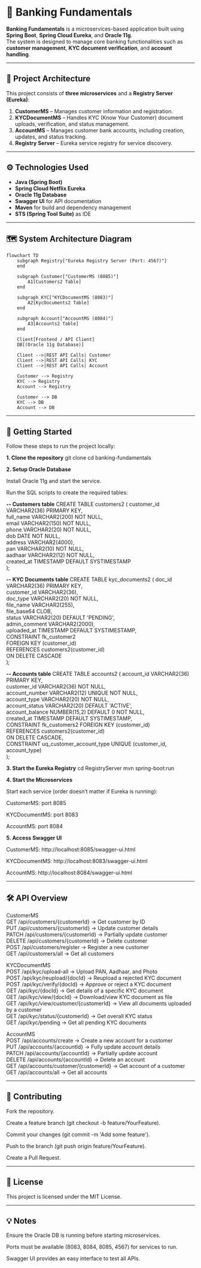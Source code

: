 # 🏦 Banking Fundamentals

**Banking Fundamentals** is a microservices-based application built using **Spring Boot**, **Spring Cloud Eureka**, and **Oracle 11g**.  
The system is designed to manage core banking functionalities such as **customer management**, **KYC document verification**, and **account handling**.

---

## 🧩 Project Architecture

This project consists of **three microservices** and a **Registry Server (Eureka)**:

1. **CustomerMS** – Manages customer information and registration.  
2. **KYCDocumentMS** – Handles KYC (Know Your Customer) document uploads, verification, and status management.  
3. **AccountMS** – Manages customer bank accounts, including creation, updates, and status tracking.  
4. **Registry Server** – Eureka service registry for service discovery.

---

## ⚙️ Technologies Used

- **Java (Spring Boot)**  
- **Spring Cloud Netflix Eureka**  
- **Oracle 11g Database**  
- **Swagger UI** for API documentation  
- **Maven** for build and dependency management  
- **STS (Spring Tool Suite)** as IDE

---

## 🗺️ System Architecture Diagram

```mermaid
flowchart TD
    subgraph Registry["Eureka Registry Server (Port: 4567)"]
    end

    subgraph Customer["CustomerMS (8085)"]
        A1[Customers2 Table]
    end

    subgraph KYC["KYCDocumentMS (8083)"]
        A2[KycDocuments2 Table]
    end

    subgraph Account["AccountMS (8084)"]
        A3[Accounts2 Table]
    end

    Client[Frontend / API Client]
    DB[(Oracle 11g Database)]

    Client -->|REST API Calls| Customer
    Client -->|REST API Calls| KYC
    Client -->|REST API Calls| Account

    Customer --> Registry
    KYC --> Registry
    Account --> Registry

    Customer --> DB
    KYC --> DB
    Account --> DB
```

---

## 🚀 Getting Started

Follow these steps to run the project locally:

**1. Clone the repository**
git clone <repo-url>
cd banking-fundamentals

**2. Setup Oracle Database**

Install Oracle 11g and start the service.

Run the SQL scripts to create the required tables:

**-- Customers table**
CREATE TABLE customers2 (
  customer_id   VARCHAR2(36) PRIMARY KEY,<br>
  full_name     VARCHAR2(200) NOT NULL,<br>
  email         VARCHAR2(150) NOT NULL,<br>
  phone         VARCHAR2(20) NOT NULL,<br>
  dob           DATE NOT NULL,<br>
  address       VARCHAR2(4000),<br>
  pan           VARCHAR2(10) NOT NULL,<br>
  aadhaar       VARCHAR2(12) NOT NULL,<br>
  created_at    TIMESTAMP DEFAULT SYSTIMESTAMP<br>
);

**-- KYC Documents table**
CREATE TABLE kyc_documents2 (
  doc_id        VARCHAR2(36) PRIMARY KEY,<br>
  customer_id   VARCHAR2(36),<br>
  doc_type      VARCHAR2(20) NOT NULL,<br>
  file_name     VARCHAR2(255),<br>
  file_base64   CLOB,<br>
  status        VARCHAR2(20) DEFAULT 'PENDING',<br>
  admin_comment VARCHAR2(2000),<br>
  uploaded_at   TIMESTAMP DEFAULT SYSTIMESTAMP,<br>
  CONSTRAINT fk_customer2<br>
      FOREIGN KEY (customer_id)<br>
      REFERENCES customers2(customer_id)<br>
      ON DELETE CASCADE<br>
);

**-- Accounts table**
CREATE TABLE accounts2 (
    account_id        VARCHAR2(36) PRIMARY KEY,<br>
    customer_id       VARCHAR2(36) NOT NULL,<br>
    account_number    VARCHAR2(12) UNIQUE NOT NULL,<br>
    account_type      VARCHAR2(20) NOT NULL,<br>
    account_status    VARCHAR2(20) DEFAULT 'ACTIVE',<br>
    account_balance   NUMBER(15,2) DEFAULT 0 NOT NULL,<br>
    created_at        TIMESTAMP DEFAULT SYSTIMESTAMP,<br>
    CONSTRAINT fk_customers2 FOREIGN KEY (customer_id)<br>
        REFERENCES customers2(customer_id)<br>
        ON DELETE CASCADE,<br>
    CONSTRAINT uq_customer_account_type UNIQUE (customer_id, account_type)<br>
);

**3. Start the Eureka Registry**
cd RegistryServer
mvn spring-boot:run

**4. Start the Microservices**

Start each service (order doesn’t matter if Eureka is running):

CustomerMS: port 8085

KYCDocumentMS: port 8083

AccountMS: port 8084

**5. Access Swagger UI**

CustomerMS: http://localhost:8085/swagger-ui.html

KYCDocumentMS: http://localhost:8083/swagger-ui.html

AccountMS: http://localhost:8084/swagger-ui.html

---

## 🛠️ API Overview
CustomerMS<br>
GET	/api/customers/{customerId} ->	Get customer by ID<br>
PUT	/api/customers/{customerId} ->	Update customer details<br>
PATCH	/api/customers/{customerId} ->	Partially update customer<br>
DELETE	/api/customers/{customerId} ->	Delete customer<br>
POST	/api/customers/register ->	Register a new customer<br>
GET	/api/customers/all ->	Get all customers<br>

KYCDocumentMS<br>
POST	/api/kyc/upload-all ->	Upload PAN, Aadhaar, and Photo<br>
POST	/api/kyc/reupload/{docId} ->	Reupload a rejected KYC document<br>
POST	/api/kyc/verify/{docId} ->	Approve or reject a KYC document<br>
GET	/api/kyc/{docId} ->	Get details of a specific KYC document<br>
GET	/api/kyc/view/{docId} ->	Download/view KYC document as file<br>
GET	/api/kyc/view/customer/{customerId} ->	View all documents uploaded by a customer<br>
GET	/api/kyc/status/{customerId} ->	Get overall KYC status<br>
GET	/api/kyc/pending ->	Get all pending KYC documents<br>

AccountMS<br>
POST	/api/accounts/create ->	Create a new account for a customer<br>
PUT	/api/accounts/{accountId} ->	Fully update account details<br>
PATCH	/api/accounts/{accountId} ->	Partially update account<br>
DELETE	/api/accounts/{accountId} ->	Delete an account<br>
GET	/api/accounts/customer/{customerId} ->	Get account of a customer<br>
GET	/api/accounts/all ->	Get all accounts<br>

---

## 📝 Contributing

Fork the repository.

Create a feature branch (git checkout -b feature/YourFeature).

Commit your changes (git commit -m 'Add some feature').

Push to the branch (git push origin feature/YourFeature).

Create a Pull Request.

---

## 📄 License

This project is licensed under the MIT License.

---

## 💡 Notes

Ensure the Oracle DB is running before starting microservices.

Ports must be available (8083, 8084, 8085, 4567) for services to run.

Swagger UI provides an easy interface to test all APIs.
